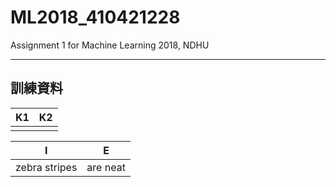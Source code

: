 # ML2018_410421228
Assignment 1 for Machine Learning 2018, NDHU
***
## 訓練資料

| K1     | K2    |
| :----: | :---: |
|        |       |

| I      | E     |
| :-----------: |:-------------:|
| zebra stripes | are neat      |
